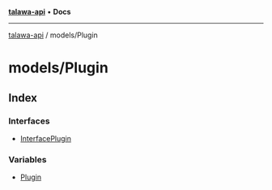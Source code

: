 [**talawa-api**](../../README.md) • **Docs**

***

[talawa-api](../../modules.md) / models/Plugin

# models/Plugin

## Index

### Interfaces

- [InterfacePlugin](interfaces/InterfacePlugin.md)

### Variables

- [Plugin](variables/Plugin.md)
